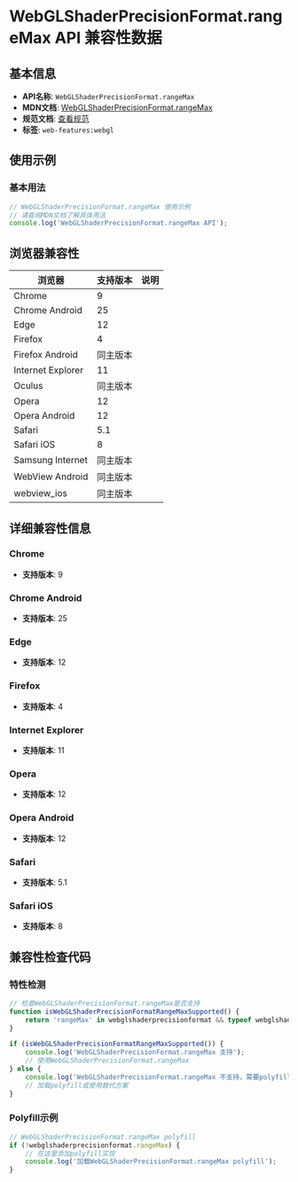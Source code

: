 # WebGLShaderPrecisionFormat.rangeMax API 兼容性数据

## 基本信息

- **API名称**: `WebGLShaderPrecisionFormat.rangeMax`
- **MDN文档**: [WebGLShaderPrecisionFormat.rangeMax](https://developer.mozilla.org/docs/Web/API/WebGLShaderPrecisionFormat/rangeMax)
- **规范文档**: [查看规范](https://registry.khronos.org/webgl/specs/latest/1.0/#DOM-WebGLShaderPrecisionFormat-rangeMax)
- **标签**: `web-features:webgl`

## 使用示例

### 基本用法

```javascript
// WebGLShaderPrecisionFormat.rangeMax 使用示例
// 请查阅MDN文档了解具体用法
console.log('WebGLShaderPrecisionFormat.rangeMax API');
```

## 浏览器兼容性

| 浏览器 | 支持版本 | 说明 |
|--------|----------|------|
| Chrome | 9 |  |
| Chrome Android | 25 |  |
| Edge | 12 |  |
| Firefox | 4 |  |
| Firefox Android | 同主版本 |  |
| Internet Explorer | 11 |  |
| Oculus | 同主版本 |  |
| Opera | 12 |  |
| Opera Android | 12 |  |
| Safari | 5.1 |  |
| Safari iOS | 8 |  |
| Samsung Internet | 同主版本 |  |
| WebView Android | 同主版本 |  |
| webview_ios | 同主版本 |  |

## 详细兼容性信息

### Chrome

- **支持版本**: 9

### Chrome Android

- **支持版本**: 25

### Edge

- **支持版本**: 12

### Firefox

- **支持版本**: 4

### Internet Explorer

- **支持版本**: 11

### Opera

- **支持版本**: 12

### Opera Android

- **支持版本**: 12

### Safari

- **支持版本**: 5.1

### Safari iOS

- **支持版本**: 8

## 兼容性检查代码

### 特性检测

```javascript
// 检查WebGLShaderPrecisionFormat.rangeMax是否支持
function isWebGLShaderPrecisionFormatRangeMaxSupported() {
    return 'rangeMax' in webglshaderprecisionformat && typeof webglshaderprecisionformat.rangeMax === 'function';
}

if (isWebGLShaderPrecisionFormatRangeMaxSupported()) {
    console.log('WebGLShaderPrecisionFormat.rangeMax 支持');
    // 使用WebGLShaderPrecisionFormat.rangeMax
} else {
    console.log('WebGLShaderPrecisionFormat.rangeMax 不支持，需要polyfill');
    // 加载polyfill或使用替代方案
}
```

### Polyfill示例

```javascript
// WebGLShaderPrecisionFormat.rangeMax polyfill
if (!webglshaderprecisionformat.rangeMax) {
    // 在这里添加polyfill实现
    console.log('加载WebGLShaderPrecisionFormat.rangeMax polyfill');
}
```

